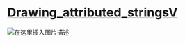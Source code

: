 # [Drawing_attributed_stringsV](https://kunnan.blog.csdn.net/)

![在这里插入图片描述](https://img-blog.csdnimg.cn/20210123163546786.png?x-oss-process=image/watermark,type_ZmFuZ3poZW5naGVpdGk,shadow_10,text_aHR0cHM6Ly9ibG9nLmNzZG4ubmV0L3UwMTEwMTg5Nzk=,size_16,color_FFFFFF,t_70)


